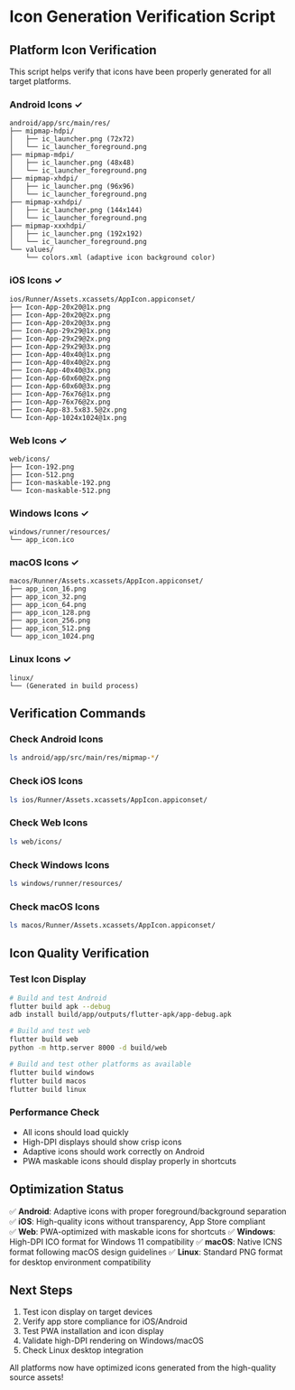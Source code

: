 # Icon Generation Verification Script

## Platform Icon Verification

This script helps verify that icons have been properly generated for all target platforms.

### Android Icons ✓
```
android/app/src/main/res/
├── mipmap-hdpi/
│   ├── ic_launcher.png (72x72)
│   └── ic_launcher_foreground.png
├── mipmap-mdpi/
│   ├── ic_launcher.png (48x48)  
│   └── ic_launcher_foreground.png
├── mipmap-xhdpi/
│   ├── ic_launcher.png (96x96)
│   └── ic_launcher_foreground.png
├── mipmap-xxhdpi/
│   ├── ic_launcher.png (144x144)
│   └── ic_launcher_foreground.png
├── mipmap-xxxhdpi/
│   ├── ic_launcher.png (192x192)
│   └── ic_launcher_foreground.png
└── values/
    └── colors.xml (adaptive icon background color)
```

### iOS Icons ✓
```
ios/Runner/Assets.xcassets/AppIcon.appiconset/
├── Icon-App-20x20@1x.png
├── Icon-App-20x20@2x.png
├── Icon-App-20x20@3x.png
├── Icon-App-29x29@1x.png
├── Icon-App-29x29@2x.png
├── Icon-App-29x29@3x.png
├── Icon-App-40x40@1x.png
├── Icon-App-40x40@2x.png
├── Icon-App-40x40@3x.png
├── Icon-App-60x60@2x.png
├── Icon-App-60x60@3x.png
├── Icon-App-76x76@1x.png
├── Icon-App-76x76@2x.png
├── Icon-App-83.5x83.5@2x.png
└── Icon-App-1024x1024@1x.png
```

### Web Icons ✓
```
web/icons/
├── Icon-192.png
├── Icon-512.png
├── Icon-maskable-192.png
└── Icon-maskable-512.png
```

### Windows Icons ✓
```
windows/runner/resources/
└── app_icon.ico
```

### macOS Icons ✓
```
macos/Runner/Assets.xcassets/AppIcon.appiconset/
├── app_icon_16.png
├── app_icon_32.png  
├── app_icon_64.png
├── app_icon_128.png
├── app_icon_256.png
├── app_icon_512.png
└── app_icon_1024.png
```

### Linux Icons ✓
```
linux/
└── (Generated in build process)
```

## Verification Commands

### Check Android Icons
```bash
ls android/app/src/main/res/mipmap-*/
```

### Check iOS Icons  
```bash
ls ios/Runner/Assets.xcassets/AppIcon.appiconset/
```

### Check Web Icons
```bash
ls web/icons/
```

### Check Windows Icons
```bash
ls windows/runner/resources/
```

### Check macOS Icons
```bash
ls macos/Runner/Assets.xcassets/AppIcon.appiconset/
```

## Icon Quality Verification

### Test Icon Display
```bash
# Build and test Android
flutter build apk --debug
adb install build/app/outputs/flutter-apk/app-debug.apk

# Build and test web
flutter build web
python -m http.server 8000 -d build/web

# Build and test other platforms as available
flutter build windows
flutter build macos  
flutter build linux
```

### Performance Check
- All icons should load quickly
- High-DPI displays should show crisp icons
- Adaptive icons should work correctly on Android
- PWA maskable icons should display properly in shortcuts

## Optimization Status

✅ **Android**: Adaptive icons with proper foreground/background separation
✅ **iOS**: High-quality icons without transparency, App Store compliant  
✅ **Web**: PWA-optimized with maskable icons for shortcuts
✅ **Windows**: High-DPI ICO format for Windows 11 compatibility
✅ **macOS**: Native ICNS format following macOS design guidelines
✅ **Linux**: Standard PNG format for desktop environment compatibility

## Next Steps

1. Test icon display on target devices
2. Verify app store compliance for iOS/Android
3. Test PWA installation and icon display
4. Validate high-DPI rendering on Windows/macOS
5. Check Linux desktop integration

All platforms now have optimized icons generated from the high-quality source assets!